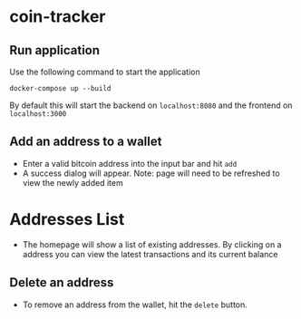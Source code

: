 # coin-tracker


## Run application

Use the following command to start the application

```
docker-compose up --build
```

By default this will start the backend on `localhost:8080` and the frontend on `localhost:3000`


## Add an address to a wallet

- Enter a valid bitcoin address into the input bar and hit `add`
- A success dialog will appear. Note: page will need to be refreshed to view the newly added item

# Addresses List

- The homepage will show a list of existing addresses. By clicking on a address you can view the latest transactions and its current balance

## Delete an address

- To remove an address from the wallet, hit the `delete` button.
